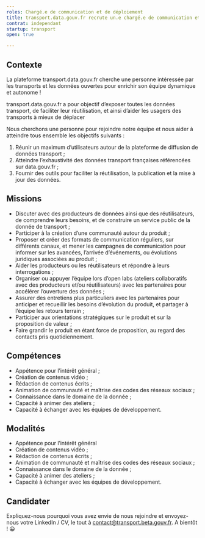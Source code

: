 ```yaml
---
roles: Chargé.e de communication et de déploiement
title: transport.data.gouv.fr recrute un.e chargé.e de communication et de déploiement
contrat: independant
startup: transport
open: true

---
```


## Contexte

La plateforme transport.data.gouv.fr cherche une personne intéressée par les transports et les données ouvertes pour enrichir son équipe dynamique et autonome !

transport.data.gouv.fr a pour objectif d’exposer toutes les données transport, de faciliter leur réutilisation, et ainsi d’aider les usagers des transports à mieux de déplacer

Nous cherchons une personne pour rejoindre notre équipe et nous aider à atteindre tous ensemble les objectifs suivants :
1. Réunir un maximum d’utilisateurs autour de la plateforme de diffusion de données transport ;
2. Atteindre l’exhaustivité des données transport françaises référencées sur data.gouv.fr ;
3. Fournir des outils pour faciliter la réutilisation, la publication et la mise à jour des données.

## Missions

- Discuter avec des producteurs de données ainsi que des réutilisateurs, de comprendre leurs besoins, et de construire un service public de la donnée de transport ;
- Participer à la création d’une communauté autour du produit ;
- Proposer et créer des formats de communication réguliers, sur différents canaux, et mener les campagnes de communication pour informer sur les avancées, l’arrivée d’événements, ou évolutions juridiques associées au produit ;
- Aider les producteurs ou les réutilisateurs et répondre à leurs interrogations ;
- Organiser ou appuyer l’équipe lors d’open labs (ateliers collaboratifs avec des producteurs et/ou réutilisateurs) avec les partenaires pour accélérer l’ouverture des données ;
- Assurer des entretiens plus particuliers avec les partenaires pour anticiper et recueillir les besoins d’évolution du produit, et partager à l’équipe les retours terrain ;
- Participer aux orientations stratégiques sur le produit et sur la proposition de valeur ;
- Faire grandir le produit en étant force de proposition, au regard des contacts pris quotidiennement.

## Compétences

- Appétence pour l’intérêt général ;
- Création de contenus vidéo  ;
- Rédaction de contenus écrits ;
- Animation de communauté et maîtrise des codes des réseaux sociaux ;
- Connaissance dans le domaine de la donnée ;
- Capacité à animer des ateliers ;
- Capacité à échanger avec les équipes de développement.

## Modalités

- Appétence pour l’intérêt général
- Création de contenus vidéo  ;
- Rédaction de contenus écrits ;
- Animation de communauté et maîtrise des codes des réseaux sociaux ;
- Connaissance dans le domaine de la donnée ;
- Capacité à animer des ateliers ;
- Capacité à échanger avec les équipes de développement.

## Candidater

Expliquez-nous pourquoi vous avez envie de nous rejoindre et envoyez-nous votre LinkedIn / CV, le tout à contact@transport.beta.gouv.fr.
A bientôt ! 😀


